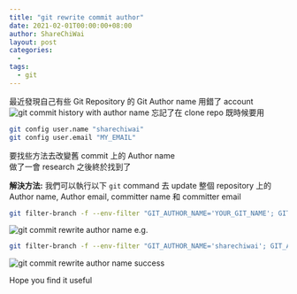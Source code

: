 ```yaml
---
title: "git rewrite commit author"
date: 2021-02-01T00:00:00+08:00
author: ShareChiWai
layout: post
categories:
  -
tags:
  - git
---
```


最近發現自己有些 Git Repository 的 Git Author name 用錯了 account  
![git commit history with author name](/img/2021/git-batch-amend-commit-author-name.png "git commit history with author name")
忘記了在 clone repo 既時候要用

```bash
git config user.name "sharechiwai"
git config user.email "MY_EMAIL"
```

要找些方法去改變舊 commit 上的 Author name  
做了一會 research 之後終於找到了

**解決方法:**
我們可以執行以下 `git` command 去 update 整個 repository 上的 Author name, Author email, committer name 和 committer email

```bash
git filter-branch -f --env-filter "GIT_AUTHOR_NAME='YOUR_GIT_NAME'; GIT_AUTHOR_EMAIL='YOUR_GIT_EMAIL'; GIT_COMMITTER_NAME='YOUR_GIT_NAME'; GIT_COMMITTER_EMAIL='YOUR_GIT_EMAIL';" HEAD

```

![git commit rewrite author name](/img/2021/git-batch-amend-commit-author-name-process.png "git commit rewrite author name")
e.g.

```bash
git filter-branch -f --env-filter "GIT_AUTHOR_NAME='sharechiwai'; GIT_AUTHOR_EMAIL='YOUR_GIT_EMAIL'; GIT_COMMITTER_NAME='sharechiwai'; GIT_COMMITTER_EMAIL='YOUR_GIT_EMAIL';" HEAD

```

![git commit rewrite author name success](/img/2021/git-batch-amend-commit-author-name-success.png "git commit rewrite author name")

Hope you find it useful

